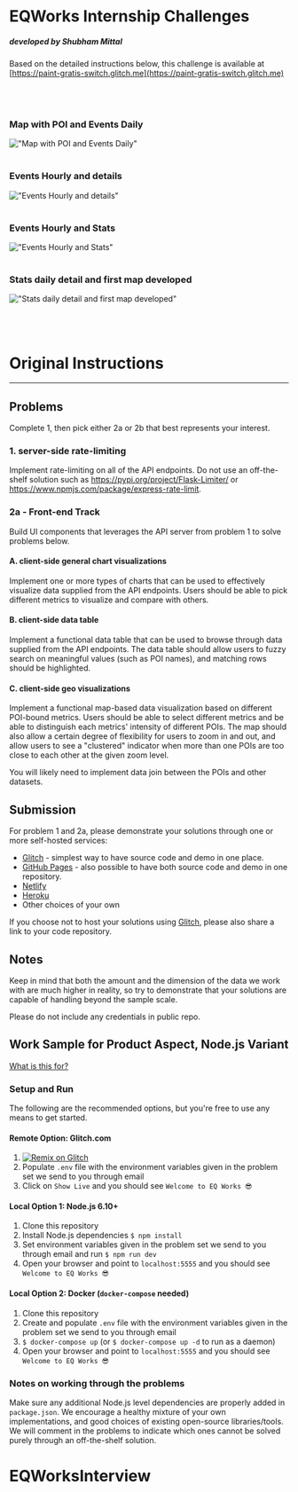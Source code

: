 # EQWorks Internship Challenges

##### developed by Shubham Mittal

Based on the detailed instructions below, this challenge is available at [https://paint-gratis-switch.glitch.me](https://paint-gratis-switch.glitch.me)   
<br/>
<br/>
<br/>
### Map with POI and Events Daily
!["Map with POI and Events Daily"](https://cdn.glitch.com/46f8b5bc-71f1-43d8-a418-9221e34822b5%2FEQWorks_map.gif?v=1579020483742)
<br/>
<br/>
### Events Hourly and details
!["Events Hourly and details"](https://cdn.glitch.com/46f8b5bc-71f1-43d8-a418-9221e34822b5%2FEQWorks_events.gif?v=1579020530085)
<br/>
<br/>
### Events Hourly and Stats
!["Events Hourly and Stats"](https://cdn.glitch.com/46f8b5bc-71f1-43d8-a418-9221e34822b5%2FEQWorks_eventsHourly.gif?v=1579020537353)
<br/>
<br/>
### Stats daily detail and first map developed
!["Stats daily detail and first map developed"](https://cdn.glitch.com/46f8b5bc-71f1-43d8-a418-9221e34822b5%2FEQWorks_stats.gif?v=1579020550221)
<br/>
<br/>
<br/>
<br/>

# Original Instructions
_____________________

## Problems

Complete 1, then pick either 2a or 2b that best represents your interest.

### 1. server-side rate-limiting

Implement rate-limiting on all of the API endpoints. Do not use an off-the-shelf solution such as https://pypi.org/project/Flask-Limiter/ or https://www.npmjs.com/package/express-rate-limit.

### 2a - Front-end Track

Build UI components that leverages the API server from problem 1 to solve problems below.

#### A. client-side general chart visualizations

Implement one or more types of charts that can be used to effectively visualize data supplied from the API endpoints. Users should be able to pick different metrics to visualize and compare with others.

#### B. client-side data table

Implement a functional data table that can be used to browse through data supplied from the API endpoints. The data table should allow users to fuzzy search on meaningful values (such as POI names), and matching rows should be highlighted.

#### C. client-side geo visualizations

Implement a functional map-based data visualization based on different POI-bound metrics. Users should be able to select different metrics and be able to distinguish each metrics' intensity of different POIs. The map should also allow a certain degree of flexibility for users to zoom in and out, and allow users to see a "clustered" indicator when more than one POIs are too close to each other at the given zoom level.

You will likely need to implement data join between the POIs and other datasets.

## Submission

For problem 1 and 2a, please demonstrate your solutions through one or more self-hosted services:
- [Glitch](https://glitch.com) - simplest way to have source code and demo in one place.
- [GitHub Pages](https://pages.github.com/) - also possible to have both source code and demo in one repository.
- [Netlify](https://www.netlify.com/)
- [Heroku](https://www.heroku.com/)
- Other choices of your own

If you choose not to host your solutions using [Glitch](https://glitch.com), please also share a link to your code repository.

## Notes

Keep in mind that both the amount and the dimension of the data we work with are much higher in reality, so try to demonstrate that your solutions are capable of handling beyond the sample scale.

Please do not include any credentials in public repo.

## Work Sample for Product Aspect, Node.js Variant

[What is this for?](https://github.com/EQWorks/work-samples#what-is-this)

### Setup and Run

The following are the recommended options, but you're free to use any means to get started.

#### Remote Option: Glitch.com

1. [![Remix on Glitch](https://cdn.glitch.com/2703baf2-b643-4da7-ab91-7ee2a2d00b5b%2Fremix-button.svg)](https://glitch.com/edit/#!/import/github/EQWorks/ws-product-nodejs)
2. Populate `.env` file with the environment variables given in the problem set we send to you through email
3. Click on `Show Live` and you should see `Welcome to EQ Works 😎`

#### Local Option 1: Node.js 6.10+

1. Clone this repository
2. Install Node.js dependencies `$ npm install`
3. Set environment variables given in the problem set we send to you through email and run `$ npm run dev`
4. Open your browser and point to `localhost:5555` and you should see `Welcome to EQ Works 😎`

#### Local Option 2: Docker (`docker-compose` needed)

1. Clone this repository
2. Create and populate `.env` file with the environment variables given in the problem set we send to you through email
3. `$ docker-compose up` (or `$ docker-compose up -d` to run as a daemon)
4. Open your browser and point to `localhost:5555` and you should see `Welcome to EQ Works 😎`

### Notes on working through the problems

Make sure any additional Node.js level dependencies are properly added in `package.json`. We encourage a healthy mixture of your own implementations, and good choices of existing open-source libraries/tools. We will comment in the problems to indicate which ones cannot be solved purely through an off-the-shelf solution.
# EQWorksInterview
